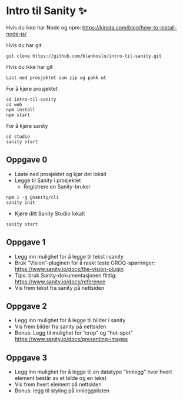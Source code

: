 # Intro til Sanity ✨

Hvis du ikke har Node og npm:
https://kinsta.com/blog/how-to-install-node-js/

Hvis du har git
```
git clone https://github.com/blankoslo/intro-til-sanity.git
```
Hvis du ikke har git
```
Last ned prosjektet som zip og pakk ut
```

For å kjøre prosjektet
```
cd intro-til-sanity
cd web
npm install
npm start
```

For å kjøre sanity
```
cd studio
sanity start
```

## Oppgave 0
* Laste ned prosjektet og kjør det lokalt
* Legge til Sanity i prosjektet
	* Registrere en Sanity-bruker

```
npm i -g @sanity/cli
sanity init
```
* Kjøre ditt Sanity Studio lokalt

```
sanity start
```

## Oppgave 1
* Legg inn mulighet for å legge til tekst i sanity
* Bruk “Vision”-pluginen for å raskt teste GROQ-spørringer: https://www.sanity.io/docs/the-vision-plugin
* Tips: bruk Sanity-dokumentasjonen flittig: https://www.sanity.io/docs/reference
* Vis frem tekst fra sanity på nettsiden


## Oppgave 2
* Legg inn mulighet for å legge til bilder i sanity
* Vis frem bilder fra sanity på nettsiden
* Bonus: Legg til mulighet for “crop” og “hot-spot”
https://www.sanity.io/docs/presenting-images


## Oppgave 3
* Legg inn mulighet for å legge til en datatype “Innlegg” hvor hvert element består av et bilde og en tekst
* Vis frem hvert element på nettsiden
* Bonus: legg til styling på innleggslisten
